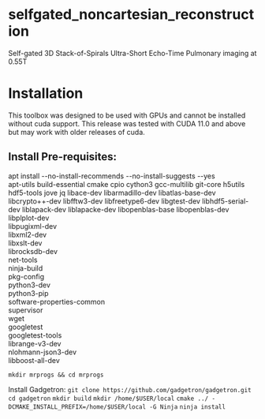 # selfgated_noncartesian_reconstruction
Self-gated 3D Stack-of-Spirals Ultra-Short Echo-Time Pulmonary imaging at 0.55T


# Installation
This toolbox was designed to be used with GPUs and cannot be installed without cuda support. This release was tested with CUDA 11.0 and above but may work with older releases of cuda. 

## Install Pre-requisites:
apt install --no-install-recommends --no-install-suggests --yes \
  apt-utils build-essential cmake cpio cython3 gcc-multilib git-core h5utils hdf5-tools jove jq libace-dev libarmadillo-dev libatlas-base-dev libcrypto++-dev           libfftw3-dev libfreetype6-dev libgtest-dev libhdf5-serial-dev liblapack-dev liblapacke-dev libopenblas-base 
  libopenblas-dev \
  libplplot-dev \
  libpugixml-dev \
  libxml2-dev \
  libxslt-dev \
  librocksdb-dev \
  net-tools \
  ninja-build \
  pkg-config \
  python3-dev \
  python3-pip \
  software-properties-common \
  supervisor \
  wget \
  googletest \
  googletest-tools \
  librange-v3-dev \
  nlohmann-json3-dev \
  libboost-all-dev
  

`mkdir mrprogs && cd mrprogs`

Install Gadgetron: 
`git clone https://github.com/gadgetron/gadgetron.git`
`cd gadgetron`
`mkdir build`
`mkdir /home/$USER/local`
`cmake ../ -DCMAKE_INSTALL_PREFIX=/home/$USER/local -G Ninja`
`ninja install`




